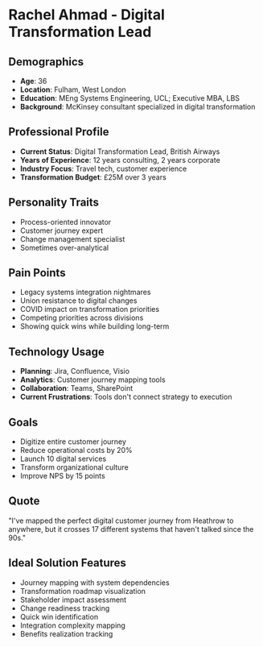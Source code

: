 # Rachel Ahmad - Digital Transformation Lead

## Demographics
- **Age**: 36
- **Location**: Fulham, West London
- **Education**: MEng Systems Engineering, UCL; Executive MBA, LBS
- **Background**: McKinsey consultant specialized in digital transformation

## Professional Profile
- **Current Status**: Digital Transformation Lead, British Airways
- **Years of Experience**: 12 years consulting, 2 years corporate
- **Industry Focus**: Travel tech, customer experience
- **Transformation Budget**: £25M over 3 years

## Personality Traits
- Process-oriented innovator
- Customer journey expert
- Change management specialist
- Sometimes over-analytical

## Pain Points
- Legacy systems integration nightmares
- Union resistance to digital changes
- COVID impact on transformation priorities
- Competing priorities across divisions
- Showing quick wins while building long-term

## Technology Usage
- **Planning**: Jira, Confluence, Visio
- **Analytics**: Customer journey mapping tools
- **Collaboration**: Teams, SharePoint
- **Current Frustrations**: Tools don't connect strategy to execution

## Goals
- Digitize entire customer journey
- Reduce operational costs by 20%
- Launch 10 digital services
- Transform organizational culture
- Improve NPS by 15 points

## Quote
"I've mapped the perfect digital customer journey from Heathrow to anywhere, but it crosses 17 different systems that haven't talked since the 90s."

## Ideal Solution Features
- Journey mapping with system dependencies
- Transformation roadmap visualization
- Stakeholder impact assessment
- Change readiness tracking
- Quick win identification
- Integration complexity mapping
- Benefits realization tracking